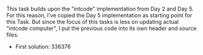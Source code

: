 This task builds upon the "intcode" implementation from Day 2 and Day 5.
For this reason, I've copied the Day 5 implementation as starting point for this Task.
But since the focus of this tasks is less on updating actual "intcode computer", I put the previous code into its own header and source files.

* First solution: 336376
